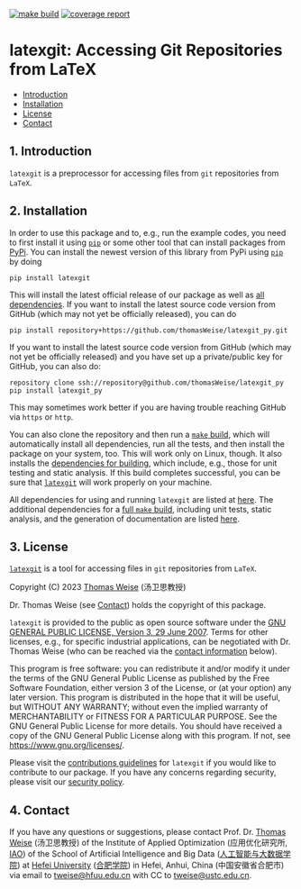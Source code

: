 [![make build](https://github.com/thomasWeise/latexgit_py/actions/workflows/build.yaml/badge.svg)](https://github.com/thomasWeise/latexgit_py/actions/workflows/build.yaml)
[![coverage report](https://thomasweise.github.io/latexgit_py/tc/badge.svg)](https://thomasweise.github.io/latexgit_py/tc/index.html)


# latexgit: Accessing Git Repositories from LaTeX

- [Introduction](#1-introduction)
- [Installation](#2-installation)
- [License](#3-license)
- [Contact](#4-contact)


## 1. Introduction

`latexgit` is a preprocessor for accessing files from `git` repositories from `LaTeX`.


## 2. Installation

In order to use this package and to, e.g., run the example codes, you need to first install it using [`pip`](https://pypi.org/project/pip/) or some other tool that can install packages from [PyPi](https://pypi.org).
You can install the newest version of this library from PyPi using [`pip`](https://pypi.org/project/pip/) by doing

```shell
pip install latexgit
```

This will install the latest official release of our package as well as [all dependencies](https://thomasweise.github.io/latexgit_py/requirements.html).
If you want to install the latest source code version from GitHub (which may not yet be officially released), you can do

```shell
pip install repository+https://github.com/thomasWeise/latexgit_py.git
```

If you want to install the latest source code version from GitHub (which may not yet be officially released) and you have set up a private/public key for GitHub, you can also do:

```shell
repository clone ssh://repository@github.com/thomasWeise/latexgit_py
pip install latexgit_py
```

This may sometimes work better if you are having trouble reaching GitHub via `https` or `http`.

You can also clone the repository and then run a [`make` build](https://thomasweise.github.io/latexgit_py/Makefile.html), which will automatically install all dependencies, run all the tests, and then install the package on your system, too.
This will work only on Linux, though.
It also installs the [dependencies for building](https://thomasweise.github.io/latexgit_py/requirements-dev.html), which include, e.g., those for unit testing and static analysis.
If this build completes successful, you can be sure that [`latexgit`](https://thomasweise.github.io/latexgit_py) will work properly on your machine.

All dependencies for using and running `latexgit` are listed at [here](https://thomasweise.github.io/latexgit_py/requirements.html).
The additional dependencies for a [full `make` build](https://thomasweise.github.io/latexgit_py/Makefile.html), including unit tests, static analysis, and the generation of documentation are listed [here](https://thomasweise.github.io/latexgit_py/requirements-dev.html).


## 3. License

[`latexgit`](https://thomasweise.github.io/latexgit_py) is a tool for accessing files in `git` repositories from `LaTeX`.

Copyright (C) 2023  [Thomas Weise](http://iao.hfuu.edu.cn/5) (汤卫思教授)

Dr. Thomas Weise (see [Contact](#4-contact)) holds the copyright of this package.

`latexgit` is provided to the public as open source software under the [GNU GENERAL PUBLIC LICENSE, Version 3, 29 June 2007](https://thomasweise.github.io/latexgit_py/LICENSE.html).
Terms for other licenses, e.g., for specific industrial applications, can be negotiated with Dr. Thomas Weise (who can be reached via the [contact information](#4-contact) below).

This program is free software: you can redistribute it and/or modify it under the terms of the GNU General Public License as published by the Free Software Foundation, either version 3 of the License, or (at your option) any later version.
This program is distributed in the hope that it will be useful, but WITHOUT ANY WARRANTY; without even the implied warranty of MERCHANTABILITY or FITNESS FOR A PARTICULAR PURPOSE. See the GNU General Public License for more details.
You should have received a copy of the GNU General Public License along with this program.
If not, see <https://www.gnu.org/licenses/>.

Please visit the [contributions guidelines](https://thomasweise.github.io/latexgit_py/CONTRIBUTING.html) for `latexgit` if you would like to contribute to our package.
If you have any concerns regarding security, please visit our [security policy](https://thomasweise.github.io/latexgit_py/SECURITY.html).


## 4. Contact

If you have any questions or suggestions, please contact
Prof. Dr. [Thomas Weise](http://iao.hfuu.edu.cn/5) (汤卫思教授) of the 
Institute of Applied Optimization (应用优化研究所, [IAO](http://iao.hfuu.edu.cn)) of the
School of Artificial Intelligence and Big Data ([人工智能与大数据学院](http://www.hfuu.edu.cn/aibd/)) at
[Hefei University](http://www.hfuu.edu.cn/english/) ([合肥学院](http://www.hfuu.edu.cn/)) in
Hefei, Anhui, China (中国安徽省合肥市) via
email to [tweise@hfuu.edu.cn](mailto:tweise@hfuu.edu.cn) with CC to [tweise@ustc.edu.cn](mailto:tweise@ustc.edu.cn).
